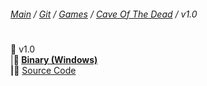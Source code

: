 ﻿###### [Main](https://pikakid98.github.io) / [Git](https://git-pikakid98.github.io) / [Games](https://git-pikakid98.github.io/games) / [Cave Of The Dead](https://git-pikakid98.github.io/games/cave-of-the-dead) / v1.0
<h1></h1>

📂 v1.0
\
|____📁 [Binary (Windows)](https://github.com/Git-Pikakid98/cave-of-the-dead/releases/download/v1.0/Cave.Of.The.Dead.v1.0.7z)
\
|____📁 [Source Code](https://github.com/Git-Pikakid98/cave-of-the-dead/archive/refs/tags/v1.0.zip)
